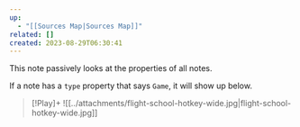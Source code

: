 ```yaml
---
up:
  - "[[Sources Map|Sources Map]]"
related: []
created: 2023-08-29T06:30:41
---
```

This note passively looks at the properties of all notes.

If a note has a `type` property that says `Game`, it will show up below.

> [!Play]+
> ![[../attachments/flight-school-hotkey-wide.jpg|flight-school-hotkey-wide.jpg]]